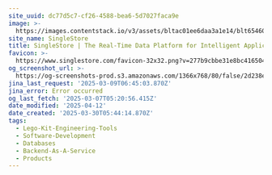 ```yaml
---
site_uuid: dc77d5c7-cf26-4588-bea6-5d7027faca9e
image: >-
  https://images.contentstack.io/v3/assets/bltac01ee6daa3a1e14/blt65460a223657f85f/661047721952f027eefc0104/img_primary_opengraph_(1).png
site_name: SingleStore
title: SingleStore | The Real-Time Data Platform for Intelligent Applications
favicon: >-
  https://www.singlestore.com/favicon-32x32.png?v=277b9cbbe31e8bc416504cf3b902d430
og_screenshot_url: >-
  https://og-screenshots-prod.s3.amazonaws.com/1366x768/80/false/2d238e31187dd06a0fbe1c477af1007f580d954c638cd97a64e11f4e2271d69b.jpeg
jina_last_request: '2025-03-09T06:45:03.870Z'
jina_error: Error occurred
og_last_fetch: '2025-03-07T05:20:56.415Z'
date_modified: '2025-04-12'
date_created: '2025-03-30T05:44:14.870Z'
tags:
  - Lego-Kit-Engineering-Tools
  - Software-Development
  - Databases
  - Backend-As-A-Service
  - Products
---
```
























































